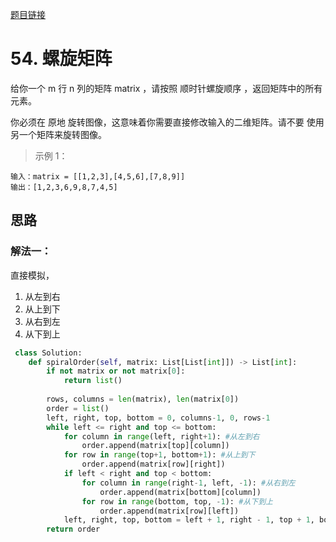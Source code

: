 [题目链接](https://leetcode-cn.com/problems/spiral-matrix/)
# 54. 螺旋矩阵
给你一个 m 行 n 列的矩阵 matrix ，请按照 顺时针螺旋顺序 ，返回矩阵中的所有元素。

你必须在 原地 旋转图像，这意味着你需要直接修改输入的二维矩阵。请不要 使用另一个矩阵来旋转图像。


>示例 1：
```
输入：matrix = [[1,2,3],[4,5,6],[7,8,9]]
输出：[1,2,3,6,9,8,7,4,5]
```
## 思路

### 解法一：
直接模拟，
1. 从左到右
2. 从上到下
3. 从右到左
4. 从下到上
```python
 class Solution:
    def spiralOrder(self, matrix: List[List[int]]) -> List[int]:
        if not matrix or not matrix[0]:
            return list()
        
        rows, columns = len(matrix), len(matrix[0])
        order = list()
        left, right, top, bottom = 0, columns-1, 0, rows-1
        while left <= right and top <= bottom:
            for column in range(left, right+1): #从左到右
                order.append(matrix[top][column])
            for row in range(top+1, bottom+1): #从上到下
                order.append(matrix[row][right])
            if left < right and top < bottom:
                for column in range(right-1, left, -1): #从右到左
                    order.append(matrix[bottom][column])
                for row in range(bottom, top, -1): #从下到上
                    order.append(matrix[row][left])
            left, right, top, bottom = left + 1, right - 1, top + 1, bottom - 1
        return order
```
